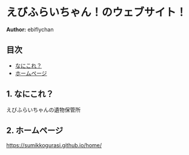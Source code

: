 # えびふらいちゃん！のウェブサイト！
**Author:** ebiflychan

## 目次
- [なにこれ？](#なにこれ)
- [ホームページ](#ホームページ)

## 1. なにこれ？
えびふらいちゃんの遺物保管所

## 2. ホームページ
https://sumikkogurasi.github.io/home/